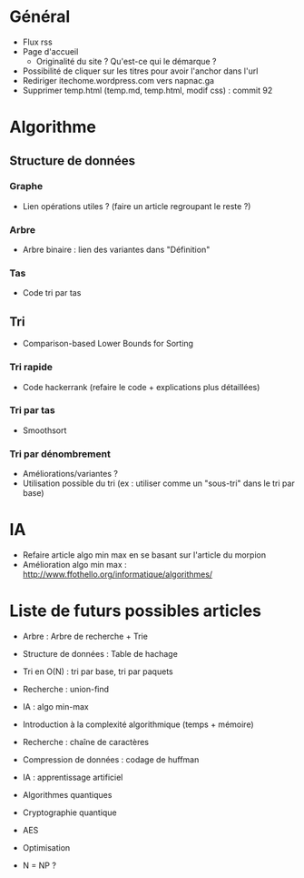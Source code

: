 # Général

- Flux rss
- Page d'accueil
   - Originalité du site ? Qu'est-ce qui le démarque ?
- Possibilité de cliquer sur les titres pour avoir l'anchor dans l'url
- Rediriger itechome.wordpress.com vers napnac.ga
- Supprimer temp.html (temp.md, temp.html, modif css) : commit 92

# Algorithme

## Structure de données
### Graphe

- Lien opérations utiles ? (faire un article regroupant le reste ?)

### Arbre

- Arbre binaire : lien des variantes dans "Définition"

### Tas

- Code tri par tas

## Tri

- Comparison-based Lower Bounds for Sorting

### Tri rapide

- Code hackerrank (refaire le code + explications plus détaillées)

### Tri par tas

- Smoothsort

### Tri par dénombrement

- Améliorations/variantes ?
- Utilisation possible du tri (ex : utiliser comme un "sous-tri" dans le tri par base)

# IA

- Refaire article algo min max en se basant sur l'article du morpion
- Amélioration algo min max : <http://www.ffothello.org/informatique/algorithmes/>

# Liste de futurs possibles articles

- Arbre : Arbre de recherche + Trie
- Structure de données : Table de hachage
- Tri en O(N) : tri par base, tri par paquets
- Recherche : union-find
- IA : algo min-max

- Introduction à la complexité algorithmique (temps + mémoire)
- Recherche : chaîne de caractères
- Compression de données : codage de huffman
- IA : apprentissage artificiel
- Algorithmes quantiques
- Cryptographie quantique
- AES
- Optimisation
- N = NP ?

